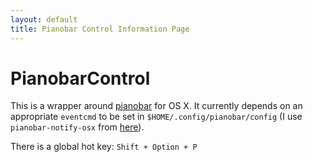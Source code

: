 ```yaml
---
layout: default
title: Pianobar Control Information Page
---
```

PianobarControl
===============

This is a wrapper around [pianobar](https://github.com/PromyLOPh/pianobar) for OS X. It currently depends on an appropriate `eventcmd` to be set in `$HOME/.config/pianobar/config` (I use `pianobar-notify-osx` from [here](https://github.com/jcmuller/pianobar-notify)).

There is a global hot key: `Shift + Option + P`
